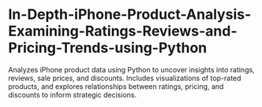 # In-Depth-iPhone-Product-Analysis-Examining-Ratings-Reviews-and-Pricing-Trends-using-Python
Analyzes iPhone product data using Python to uncover insights into ratings, reviews, sale prices, and discounts. Includes visualizations of top-rated products, and explores relationships between ratings, pricing, and discounts to inform strategic decisions.
